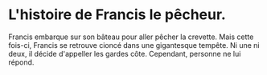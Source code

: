 # L'histoire de Francis le pêcheur.

Francis embarque sur son bâteau pour aller pêcher la crevette. Mais cette fois-ci, Francis se retrouve cioncé dans une gigantesque tempête. Ni une ni deux, il décide d'appeller les gardes côte. Cependant, personne ne lui répond.
